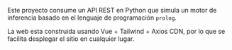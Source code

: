 Este proyecto consume un API REST en Python que simula un motor de inferencia basado en el lenguaje de programación `prolog`.

La web esta construida usando Vue + Tailwind + Axios CDN, por lo que se facilita desplegar el sitio en cualquier lugar.